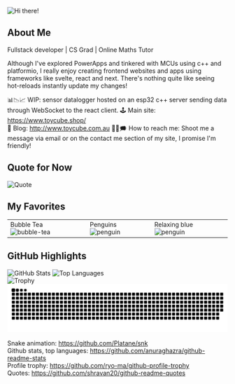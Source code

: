 ![Hi there!](https://github.com/user-attachments/assets/48709d99-8461-4ddd-9d78-35d14d1643a7)
## About Me
Fullstack developer | CS Grad | Online Maths Tutor

Although I've explored PowerApps and tinkered with MCUs using c++ and platformio, I really enjoy creating frontend websites and apps using frameworks like svelte, react and next. 
There's nothing quite like seeing hot-reloads instantly update my changes!  

📊📉📈 WIP: sensor datalogger hosted on an esp32 c++ server sending data through WebSocket to the react client.
🕹️ Main site: https://www.toycube.shop/  
🍁 Blog: http://www.toycube.com.au
💭💬🗯️ How to reach me: Shoot me a message via email or on the contact me section of my site, I promise I'm friendly!  

## Quote for Now
![Quote](https://github-readme-quotes-bay.vercel.app/quote)  

## My Favorites
<table>
  <tr>
    <td>
      Bubble Tea
      <img src="https://github.com/user-attachments/assets/429bdeb3-2130-4a45-972d-ec30a882f3fe" alt="bubble-tea" width="150"/>
    </td>
    <td>
      Penguins
      <img src="https://github.com/user-attachments/assets/eb173be3-c499-4699-8549-381fe9900582" alt="penguin" width="150"/>
    </td>
    <td>
      Relaxing blue
      <img src="https://github.com/user-attachments/assets/ff789cbc-f325-4355-a7f9-9e18cb3998b6" alt="penguin" width="150"/>
    </td>
  </tr>
</table>

## GitHub Highlights  
![GitHub Stats](https://github-readme-stats.vercel.app/api?username=rashidarudino&show_icons=true&hide_title=true&count_private=true&hide=prs)
![Top Languages](https://github-readme-stats.vercel.app/api/top-langs/?username=rashidarudino&hide=html&layout=compact)  
![Trophy](https://github-profile-trophy.vercel.app/?username=rashidarudino&row=1&column=7)  
![Snake animation](https://raw.githubusercontent.com/rashidarudino/rashidarudino/output/github-contribution-grid-snake.svg) 

Snake animation: https://github.com/Platane/snk  
Github stats, top languages: https://github.com/anuraghazra/github-readme-stats  
Profile trophy: https://github.com/ryo-ma/github-profile-trophy  
Quotes: https://github.com/shravan20/github-readme-quotes
